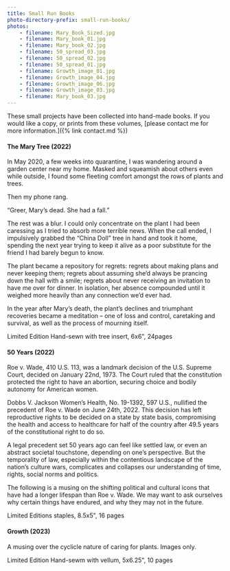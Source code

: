 ```yaml
---
title: Small Run Books
photo-directory-prefix: small-run-books/
photos:
    - filename: Mary_Book_Sized.jpg
    - filename: Mary_book_01.jpg
    - filename: Mary_book_02.jpg
    - filename: 50_spread_03.jpg
    - filename: 50_spread_02.jpg
    - filename: 50_spread_01.jpg
    - filename: Growth_image_01.jpg
    - filename: Growth_image_04.jpg
    - filename: Growth_image_06.jpg
    - filename: Growth_image_03.jpg
    - filename: Mary_book_03.jpg
---
```


These small projects have been collected into hand-made books. If you would like a copy, or prints from these volumes, [please contact me for more information.]({% link contact.md %})


#### The Mary Tree (2022)

In May 2020, a few weeks into quarantine, I was wandering around a garden center near my home. Masked and squeamish about others even while outside, I found some fleeting comfort amongst the rows of plants and trees. 

Then my phone rang.

“Greer, Mary’s dead. She had a fall.” 

The rest was a blur. I could only concentrate on the plant I had been caressing as I tried to absorb more terrible news. When the call ended, I impulsively grabbed the “China Doll” tree in hand and took it home, spending the next year trying to keep it alive as a poor substitute for the friend I had barely begun to know.  

The plant became a repository for regrets: regrets about making plans and never keeping them; regrets about  assuming she’d always be prancing down the hall with a smile; regrets about never receiving an invitation to have me over for dinner. In isolation, her absence compounded until it weighed more heavily than any connection we’d ever had. 

In the year after Mary’s death, the plant’s declines and triumphant recoveries became a meditation – one of loss and control, caretaking and survival, as well as the process of mourning itself. 

Limited Edition Hand-sewn with tree insert, 6x6", 24pages
 

#### 50 Years (2022)

Roe v. Wade, 410 U.S. 113, was a landmark decision of the U.S. Supreme Court, decided on January 22nd, 1973. The Court ruled that the constitution protected the right to have an abortion, securing choice and bodily autonomy for American women. 


Dobbs V. Jackson Women’s Health, No. 19-1392, 597 U.S., nullified the precedent of Roe v. Wade on June 24th, 2022. This decision has left reproductive rights to be decided on a state by state basis, compromising the health and access to healthcare for half of the country after 49.5 years of the constitutional right to do so.  
 

A legal precedent set 50 years ago can feel like settled law, or even an abstract societal touchstone, depending on one’s perspective. But the temporality of law, especially within the contentious landscape of the nation’s culture wars, complicates and collapses our understanding of time, rights, social norms and politics.

 
The following is a musing on the shifting political and cultural icons that have had a longer lifespan than Roe v. Wade. We may want to ask ourselves why certain things have endured, and why they may not in the future. 

Limited Editions staples, 8.5x5", 16 pages


#### Growth (2023)

A musing over the cyclicle nature of caring for plants. Images only.

Limited Edition Hand-sewm with vellum, 5x6.25", 10 pages
